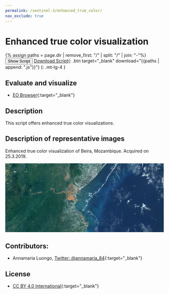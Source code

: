 ```yaml
---
permalink: /sentinel-3/enhanced_true_color/
nav_exclude: true
---
```


# Enhanced true color visualization
{% assign paths = page.dir | remove_first: "/" | split: "/" | join: "-"%}
<button class="btn btn-primary" id="toggle-script" onclick="toggleScript()">Show Script</button>
[Download Script](script.js){: .btn target="_blank" download="{{paths | append: ".js"}}"}
{: .mt-lg-4 }

<div id="script" style="display:none;"> 
{% highlight javascript %}
{% include_relative script.js %}
{% endhighlight %}
</div>

## Evaluate and visualize
 - [EO Browser](https://sentinelshare.page.link/Pj6b){:target="_blank"}   

## Description
This script offers enhanced true color visualizations.

## Description of representative images

Enhanced true color visualization of Beira, Mozambique. Acquired on 25.3.2019. 

![Enhanced true color visualization of Beira, Mozambique. Acquired on 25.3.2019.](fig/fig1.png)

## Contributors:
 - Annamaria Luongo, [Twitter: @annamaria_84](https://www.linkedin.com/in/annamaria-luongo-RS){:target="_blank"}

## License

 - [CC BY 4.0 International](https://creativecommons.org/licenses/by/4.0/){:target="_blank"}

